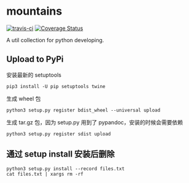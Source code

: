 # mountains

[![travis-ci](https://travis-ci.org/restran/mountains.svg?branch=master)](https://travis-ci.org/restran/mountains)
[![Coverage Status](https://coveralls.io/repos/github/restran/mountains/badge.svg?branch=master)](https://coveralls.io/github/restran/mountains?branch=master)

A util collection for python developing.

## Upload to PyPi

安装最新的 setuptools

    pip3 install -U pip setuptools twine

生成 wheel 包

    python3 setup.py register bdist_wheel --universal upload

生成 tar.gz 包，因为 setup.py 用到了 pypandoc，安装的时候会需要依赖

    python3 setup.py register sdist upload

## 通过 setup install 安装后删除

    python3 setup.py install --record files.txt
    cat files.txt | xargs rm -rf